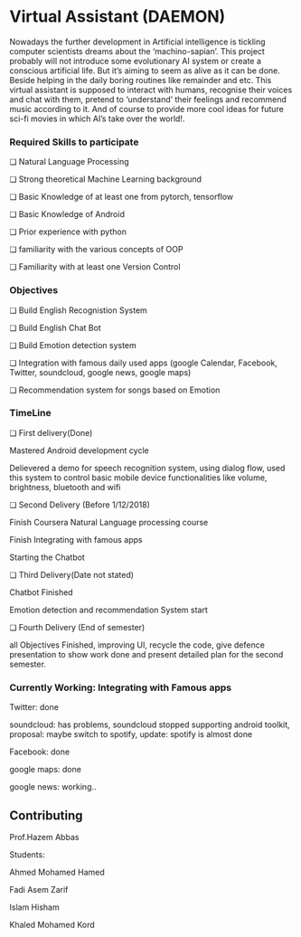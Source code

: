 # Virtual Assistant (DAEMON)

Nowadays the further development in Artificial intelligence is tickling computer scientists dreams
about the ‘machino-sapian’. This project probably will not introduce some evolutionary AI system or
create a conscious artificial life. But it’s aiming to seem as alive as it can be done. Beside helping in
the daily boring routines like remainder and etc. This virtual assistant is supposed to interact with
humans, recognise their voices and chat with them, pretend to ‘understand’ their feelings and
recommend music according to it. And of course to provide more cool ideas for future sci-fi movies
in which AI’s take over the world!.

### Required Skills to participate
❏ Natural Language Processing

❏ Strong theoretical Machine Learning background

❏ Basic Knowledge of at least one from pytorch, tensorflow

❏ Basic Knowledge of Android

❏ Prior experience with python

❏ familiarity with the various concepts of OOP

❏ Familiarity with at least one Version Control

### Objectives
❏ Build English Recognistion System

❏ Build English Chat Bot

❏ Build Emotion detection system

❏ Integration with famous daily used apps (google Calendar, Facebook, Twitter, soundcloud, google news, google maps)

❏ Recommendation system for songs based on Emotion


### TimeLine
❏ First delivery(Done)

Mastered Android development cycle

Delievered a demo for speech recognition system, using dialog flow, used this system to control basic mobile device functionalities like volume, brightness, bluetooth and wifi

❏ Second Delivery (Before 1/12/2018)

Finish Coursera Natural Language processing course

Finish Integrating with famous apps

Starting the Chatbot

❏ Third Delivery(Date not stated)

Chatbot Finished

Emotion detection and recommendation System start

❏ Fourth Delivery (End of semester)

all Objectives Finished, improving UI, recycle the code, give defence presentation to show work done and present detailed plan for the second semester.


### Currently Working: Integrating with Famous apps
Twitter: done

soundcloud: has problems, soundcloud stopped supporting android toolkit, proposal: maybe switch to spotify, update: spotify is almost done

Facebook: done

google maps: done

google news: working..



## Contributing

Prof.Hazem Abbas

Students:

Ahmed Mohamed Hamed

Fadi Asem Zarif

Islam Hisham

Khaled Mohamed Kord


